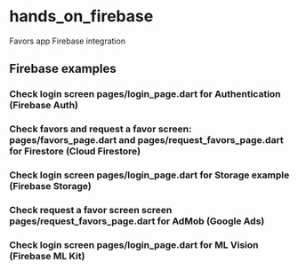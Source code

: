 # hands_on_firebase

Favors app Firebase integration

## Firebase examples

### Check login screen pages/login_page.dart for Authentication (Firebase Auth)

### Check favors and request a favor screen: pages/favors_page.dart and pages/request_favors_page.dart for Firestore (Cloud Firestore)

### Check login screen pages/login_page.dart for Storage example (Firebase Storage)

### Check request a favor screen screen pages/request_favors_page.dart for AdMob (Google Ads)

### Check login screen pages/login_page.dart for ML Vision (Firebase ML Kit)
